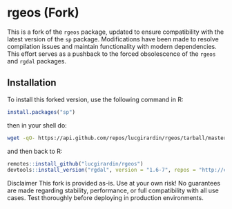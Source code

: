 # rgeos (Fork)

This is a fork of the `rgeos` package, updated to ensure compatibility with the latest version of the `sp` package. Modifications have been made to resolve compilation issues and maintain functionality with modern dependencies. This effort serves as a pushback to the forced obsolescence of the `rgeos` and `rgdal` packages.

## Installation

To install this forked version, use the following command in R:

```R
install.packages("sp")
```

then in your shell do:
```bash
wget -qO- https://api.github.com/repos/lucgirardin/rgeos/tarball/master | tar -xz --strip-components=2 -C /usr/local/lib/R/site-library/sp/ lucgirardin-rgeos-ad5027c/sp/include
```

and then back to R:
```R
remotes::install_github("lucgirardin/rgeos")
devtools::install_version("rgdal", version = "1.6-7", repos = "http://cran.us.r-project.org")
```

Disclaimer
This fork is provided as-is. Use at your own risk! No guarantees are made regarding stability, performance, or full compatibility with all use cases. Test thoroughly before deploying in production environments.
